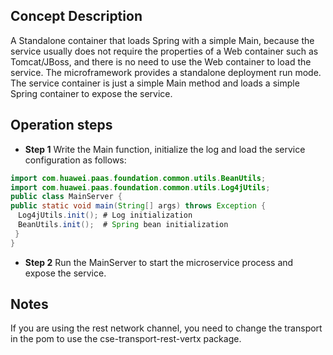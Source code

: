 ## Concept Description

A Standalone container that loads Spring with a simple Main, because the service usually does not require the properties of a Web container such as Tomcat/JBoss, and there is no need to use the Web container to load the service. The microframework provides a standalone deployment run mode. The service container is just a simple Main method and loads a simple Spring container to expose the service.

## Operation steps

* **Step 1** Write the Main function, initialize the log and load the service configuration as follows:

```java
import com.huawei.paas.foundation.common.utils.BeanUtils;
import com.huawei.paas.foundation.common.utils.Log4jUtils;
public class MainServer {
public static void main(String[] args) throws Exception {
　Log4jUtils.init(); # Log initialization
　BeanUtils.init();  # Spring bean initialization
 }
}
```

* **Step 2** Run the MainServer to start the microservice process and expose the service.

## Notes

If you are using the rest network channel, you need to change the transport in the pom to use the cse-transport-rest-vertx package.
